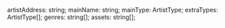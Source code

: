   artistAddress: string;
  mainName: string;
  mainType: ArtistType;
  extraTypes: ArtistType[];
  genres: string[];
  assets: string[];